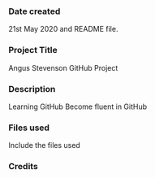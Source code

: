### Date created
21st May 2020 and README file.

### Project Title
Angus Stevenson GitHub Project

### Description
Learning GitHub
Become fluent in GitHub

### Files used
Include the files used

### Credits
